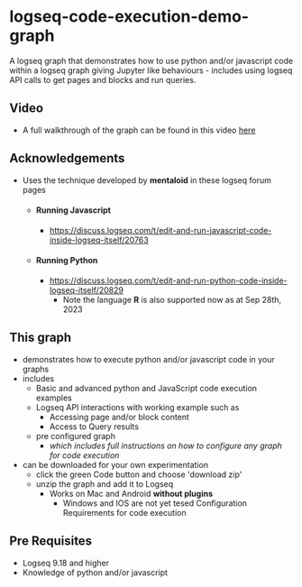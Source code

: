 # logseq-code-execution-demo-graph
A logseq graph that demonstrates how to use python and/or javascript code within a logseq graph giving Jupyter like behaviours - includes using logseq API calls to get pages and blocks and run queries.

## Video
 - A full walkthrough of the graph can be found in this video [here](https://youtu.be/SPaVSRIx51g)

## Acknowledgements
- Uses the technique developed by **mentaloid** in these logseq forum pages
	- #### Running Javascript
	  - https://discuss.logseq.com/t/edit-and-run-javascript-code-inside-logseq-itself/20763
	- #### Running Python
	  - https://discuss.logseq.com/t/edit-and-run-python-code-inside-logseq-itself/20829
		- Note the language **R** is also supported now as at Sep 28th, 2023
## This graph 
  - demonstrates how to execute python and/or javascript code  in your graphs
  - includes
    - Basic and advanced python and JavaScript code execution examples
    - Logseq API interactions with working example such as
      - Accessing page and/or block content
      - Access to Query results
    - pre configured graph
      - *which includes full instructions on how to configure any graph for code execution*
  - can be downloaded for your own experimentation
    - click the green Code button and choose 'download zip'
    - unzip the graph and add it to Logseq
      - Works on Mac and Android **without plugins**
        - Windows and IOS are not yet tesed
Configuration Requirements for code execution
## Pre Requisites
  - Logseq 9.18 and higher
  - Knowledge of python and/or javascript
